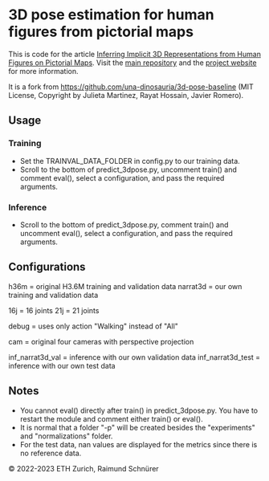 # 3D pose estimation for human figures from pictorial maps

This is code for the article [Inferring Implicit 3D Representations from Human Figures on Pictorial Maps](https://doi.org/10.1080/15230406.2023.2224063). Visit the [main repository](https://github.com/narrat3d/pictorial-maps-3d-humans) and the [project website](http://narrat3d.ethz.ch/3d-humans-from-pictorial-maps/) for more information.  
  
It is a fork from https://github.com/una-dinosauria/3d-pose-baseline (MIT License, Copyright by Julieta Martinez, Rayat Hossain, Javier Romero).

## Usage

### Training

* Set the TRAINVAL_DATA_FOLDER in config.py to our training data.
* Scroll to the bottom of predict_3dpose.py, uncomment train() and comment eval(), select a configuration, and pass the required arguments.

### Inference

* Scroll to the bottom of predict_3dpose.py, comment train() and uncomment eval(), select a configuration, and pass the required arguments.

## Configurations

h36m = original H3.6M training and validation data
narrat3d = our own training and validation data

16j = 16 joints
21j = 21 joints

debug = uses only action "Walking" instead of "All"

cam = original four cameras with perspective projection

inf_narrat3d_val = inference with our own validation data
inf_narrat3d_test = inference with our own test data

## Notes 

* You cannot eval() directly after train() in predict_3dpose.py. You have to restart the module and comment either train() or eval().
* It is normal that a folder "-p" will be created besides the "experiments" and "normalizations" folder.
* For the test data, nan values are displayed for the metrics since there is no reference data.

© 2022-2023 ETH Zurich, Raimund Schnürer
